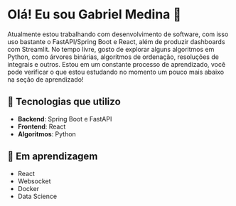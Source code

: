 # Olá! Eu sou Gabriel Medina 👋

Atualmente estou trabalhando com desenvolvimento de software, com isso uso bastante o FastAPI/Spring Boot e React, além de produzir dashboards com Streamlit. No tempo livre, gosto de explorar alguns algoritmos em Python, como árvores binárias, algoritmos de ordenação, resoluções de integrais e outros. Estou em um constante processo de aprendizado, você pode verificar o que estou estudando no momento um pouco mais abaixo na seção de aprendizado!

## 🚀 Tecnologias que utilizo
- **Backend**: Spring Boot e FastAPI
- **Frontend**: React
- **Algoritmos**: Python

## 🌱 Em aprendizagem
- React
- Websocket
- Docker
- Data Science

